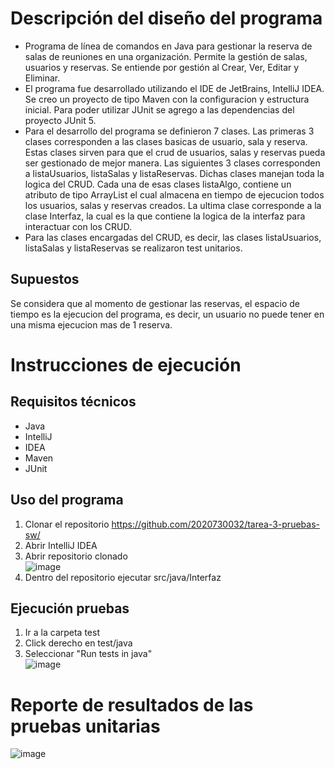 # Descripción del diseño del programa
- Programa de línea de comandos en Java para gestionar la reserva de salas de reuniones en una organización. Permite la gestión de salas, usuarios y reservas. Se entiende por gestión al Crear, Ver, Editar y Eliminar.
- El programa fue desarrollado utilizando el IDE de JetBrains, IntelliJ IDEA. Se creo un proyecto de tipo Maven con la configuracion y estructura inicial. Para poder utilizar JUnit se agrego a las dependencias del proyecto JUnit 5. 
- Para el desarrollo del programa se definieron 7 clases. Las primeras 3 clases corresponden a las clases basicas de usuario, sala y reserva. Estas clases sirven para que el crud de usuarios, salas y reservas pueda ser gestionado de mejor manera. Las siguientes 3 clases corresponden a
listaUsuarios, listaSalas y listaReservas. Dichas clases manejan toda la logica del CRUD. Cada una de esas clases listaAlgo, contiene un atributo de tipo ArrayList el cual almacena en tiempo de ejecucion todos los usuarios, salas y reservas creados. La ultima clase corresponde a la clase
Interfaz, la cual es la que contiene la logica de la interfaz para interactuar con los CRUD.
- Para las clases encargadas del CRUD, es decir, las clases listaUsuarios, listaSalas y listaReservas se realizaron test unitarios.

## Supuestos
Se considera que al momento de gestionar las reservas, el espacio de tiempo es la ejecucion del programa, es decir, un usuario no puede tener en una misma ejecucion mas de 1 reserva.

# Instrucciones de ejecución
## Requisitos técnicos 
- Java
- IntelliJ
- IDEA
- Maven
- JUnit
## Uso del programa
1. Clonar el repositorio https://github.com/2020730032/tarea-3-pruebas-sw/
2. Abrir IntelliJ IDEA
3. Abrir repositorio clonado <br>
   ![image](https://github.com/2020730032/tarea-3-pruebas-sw/assets/72176824/59e4bea5-2302-4b87-8b5a-d8d3878c1a44)
4. Dentro del repositorio ejecutar src/java/Interfaz
## Ejecución pruebas
1. Ir a la carpeta test
2. Click derecho en test/java
3. Seleccionar "Run tests in java" <br>
![image](https://github.com/2020730032/tarea-3-pruebas-sw/assets/72176824/69007adb-12c7-4dab-b91c-84c62be0581c)

# Reporte de resultados de las pruebas unitarias
![image](https://github.com/2020730032/tarea-3-pruebas-sw/assets/72176824/74e23694-e3c7-43c3-8d81-95900cbb8317)

